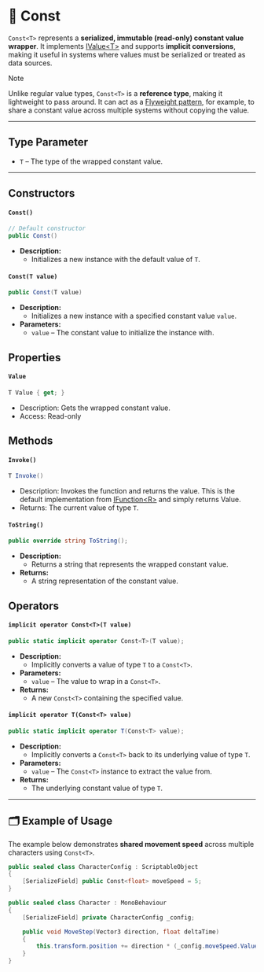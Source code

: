 # 🧩 Const

`Const<T>` represents a **serialized, immutable (read-only) constant value wrapper**. It implements [IValue&lt;T&gt;](IValue.md) and supports **implicit conversions**, making it useful in systems where values must be serialized or treated as data sources.

> [!NOTE]
> Unlike regular value types, `Const<T>` is a **reference type**, making it lightweight to pass around. It can act as a [Flyweight pattern](https://en.wikipedia.org/wiki/Flyweight_pattern), for example, to share a constant value across multiple systems without copying the value.

---

## Type Parameter

- `T` – The type of the wrapped constant value.

---

## Constructors

#### `Const()`
```csharp
// Default constructor
public Const()
```
- **Description:**
  - Initializes a new instance with the default value of `T`.

#### `Const(T value)`
```csharp
public Const(T value)
```
- **Description:**
  - Initializes a new instance with a specified constant value `value`.
- **Parameters:**
  - `value` – The constant value to initialize the instance with.

## Properties

#### `Value`
```csharp
T Value { get; }
```
- Description: Gets the wrapped constant value.
- Access: Read-only

## Methods
#### `Invoke()`
```csharp
T Invoke()
```
- Description: Invokes the function and returns the value.
  This is the default implementation from [IFunction&lt;R&gt;](../Functions/IFunction.md#invoke) and simply returns Value.
- Returns: The current value of type `T`.

#### `ToString()`
```csharp
public override string ToString();
```
- **Description:**
  - Returns a string that represents the wrapped constant value.
- **Returns:**
  - A string representation of the constant value.

## Operators

#### `implicit operator Const<T>(T value)`
```csharp
public static implicit operator Const<T>(T value);
```
- **Description:**
  - Implicitly converts a value of type `T` to a `Const<T>`.
- **Parameters:**
  - `value` – The value to wrap in a `Const<T>`.
- **Returns:**
  - A new `Const<T>` containing the specified value.

#### `implicit operator T(Const<T> value)`
```csharp
public static implicit operator T(Const<T> value);
```
- **Description:**
  - Implicitly converts a `Const<T>` back to its underlying value of type `T`.
- **Parameters:**
  - `value` – The `Const<T>` instance to extract the value from.
- **Returns:**
  - The underlying constant value of type `T`.

---

## 🗂 Example of Usage
The example below demonstrates **shared movement speed** across multiple characters using `Const<T>`.

```csharp
public sealed class CharacterConfig : ScriptableObject
{
    [SerializeField] public Const<float> moveSpeed = 5;
}

public sealed class Character : MonoBehaviour
{
    [SerializeField] private CharacterConfig _config;

    public void MoveStep(Vector3 direction, float deltaTime) 
    {
        this.transform.position += direction * (_config.moveSpeed.Value * deltaTime);
    }
}
```